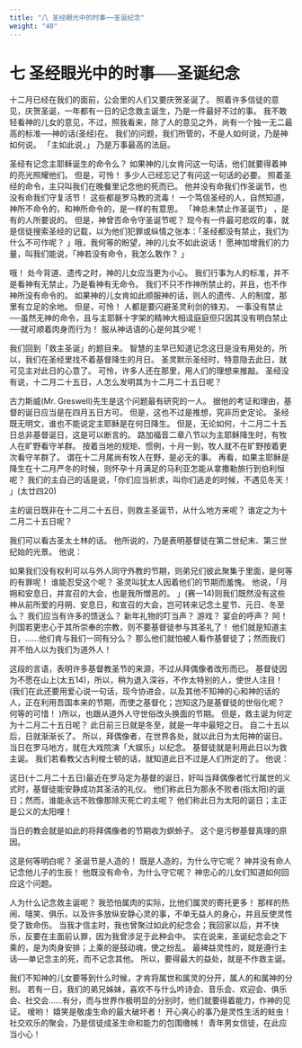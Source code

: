 ```yaml
---
title: "八 圣经眼光中的时事──圣诞纪念"
weight: "40"
---
```


# 七 圣经眼光中的时事──圣诞纪念


十二月已经在我们的面前，公会里的人们又要庆贺圣诞了。
照着许多信徒的意见，庆贺圣诞，一年都有一日的记念救主诞生，乃是一件最好不过的事。
我不敢轻看神的儿女的意见，不过，照我看来，除了人的意见之外，尚有一个独一无二最高的标准──神的话(圣经)在。
我们的问题，我们所管的，不是人如何说，乃是神如何说。
「主如此说，」
乃是万事最高的法庭。

圣经有记念主耶稣诞生的命令么？
如果神的儿女肯问这一句话，他们就要得着神的亮光照耀他们。
但是，可怜！
多少人已经忘记了有问这一句话的必要。
照着圣经的命令，主只叫我们在晚餐里记念他的死而已。
他并没有命我们作圣诞节，也没有命我们守复活节！
这些都是罗马教的流毒！
一个笃信圣经的人，自然知道，神所不命令的，和神所命令的，是一样的有意思。
「神总未禁止作圣诞节」
，是有的人所要说的。
但是，神曾否命令守圣诞节呢？
现今有一件最可悲叹的事，就是信徒搜索圣经的记载，以为他们犯罪或纵情之张本：「圣经都没有禁止，我们为什么不可作呢？
」哦，我何等的盼望，神的儿女不如此说话！
愿神加增我们的力量，叫我们能说，「神若没有命令，我怎么敢作？
」

哦！
处今背道、遗传之时，神的儿女应当更为小心。
我们行事为人的标准，并不是看神有无禁止，乃是看神有无命令。
我们不只不作神所禁止的，并且，也不作神所没有命令的。
如果神的儿女肯如此顺服神的话，则人的遗传、人的制度，那里有立足的余地。
但是，可怜！
人都是要闪避圣灵利剑的锋刃。
一事没有禁止──虽然无神的命令，且与主耶稣十字架的精神大相迳庭庭但只因其没有明白禁止──就可顺着肉身而行为！
服从神话语的心是何其少呢！

我们回到「救主圣诞」的题目来。
智慧的主早已知道记念这日是没有用处的，所以，我们在圣经里找不着基督降生的月日。
圣灵默示圣经时，特意隐去此日，就可见主对此日的心意了。
可怜，许多人还在那里，用人们的理想来推敲。
圣经没有说，十二月二十五日，人怎么发明其为十二月二十五日呢？

古力斯威(Mr. Greswell)先生是这个问题最有研究的一人。
据他的考证和理由，基督的诞日应当是在四月五日方可。
但是，这也不过是推想，究非历史定论。
圣经既无明文，谁也不能说定主耶稣是在何日降生。
但是，无论如何，十二月二十五日总非基督诞日，这是可以断言的。
路加福音二章八节以为主耶稣降生时，有牧人在旷野看守羊群。
按着当地的规矩、惯例，十月一到，牧人就不在旷野按着更次看守羊群了。
谓在十二月尾尚有牧人在野，是必无的事。
再看，如果主耶稣是降生在十二月严冬的时候，则怀孕十月满足的马利亚怎能从拿撒勒旅行到伯利恒呢？
我们的主自己的话是说，「你们应当祈求，叫你们逃走的时候，不遇见冬天！
」(太廿四20)

主的诞日既非在十二月二十五日，则救主圣诞节，从什么地方来呢？
谁定之为十二月二十五日呢？

我们可以看古圣太土林的话。
他所说的，乃是表明基督徒在第二世纪末、第三世纪始的光景。
他说：

如果我们没有权利可以与外人同守外教的节期，则弟兄们彼此聚集于里面，是何等的有罪呢！
谁能忍受这个呢？
圣灵叫犹太人因着他们的节期而羞愧。
他说，「月朔和安息日，并宣召的大会，也是我所憎恶的。
」(赛一14)则我们既然没有这些神从前所爱的月朔、安息日，和宣召的大会，岂可转来记念土星节、元日、冬至么？
我们应当有许多的馈送么？
新年礼物的叮当声？
游戏？
宴会的呼声？
阿！
列国若更忠心于其所崇奉的宗教，则不要基督徒参与其圣礼了！
他们就是知道主日，……他们肯与我们一同有分么？
那么他们就怕被人看作基督徒了；然而我们并不怕人以为我们为道外人！

这段的言语，表明许多基督教圣节的来源，不过从拜偶像者改形而已。
基督徒因为不愿在山上(太五14)，所以，稍为退入深谷，不作太特别的人，使世人注目！
(我们在此还要用爱心说一句话，现今协进会，以及其他不知神的心和神的话的人，正在利用吾国本来的节期，而使之基督化；岂知这乃是基督徒的世俗化呢？
何等的可惜！
)所以，也跟从道外人守世俗改头换面的节期。
但是，救主诞为何定为十二月二十五日呢？
此日前三日就是冬至，就是一年中最短之日。
自二十五以后，日就渐渐长了。
所以，拜偶像者，在世界各处，就以此日为太阳神的诞日。
当日在罗马地方，就在大戏院演「大娱乐」以纪念。
基督徒就是利用此日以为救主诞。
我们若看教父古利梭士顿的话，就知道此日不过是人们所定的了。
他说：

这日(十二月二十五日)最近在罗马定为基督的诞日，好叫当拜偶像者忙行属世的义式时，基督徒能安静成功其圣洁的礼仪。
他们称此日为那永不败者(指太阳)的诞日；然而，谁能永远不败像那除灭死亡的主呢？
他们称此日为太阳的诞日；主正是公义的太阳哩！

当日的教会就是如此的将拜偶像者的节期收为螟蛉子。
这个是污秽基督真理的原因。

这是何等明白呢？
圣诞节是人造的！
既是人造的，为什么守它呢？
神并没有命人记念他儿子的生辰！
他既没有命令，为什么守它呢？
神忠心的儿女们知道如何回应这个问题。

人为什么记念救主诞呢？
我恐怕属肉的实际，比他们属灵的寄托更多！
那样的热闹、嘻笑、俱乐，以及许多放纵安静心灵的事，不单无益人的身心，并且反使灵性受了致命伤。
当我才信主时，我也曾聚过如此的纪念会；我回家以后，并不快乐，反要在主面前认罪，因为我曾涉足于此种会中。
实在说来，圣诞纪念会之下乘的，是为肉身安排；上乘的是鼓动魂，使之纷乱。
最裨益灵性的，就是遵行主话──单记念主的死，而不记念其他。
所以，要得最大的益处，就是不作救主诞。

我们不知神的儿女要等到什么时候，才肯将属世和属灵的分开，属人的和属神的分别。
若有一日，我们的弟兄姊妹，喜欢不与什么吟诗会、音乐会、欢迎会、俱乐会、社交会……有分，而与世界作极明显的分别时，他们就要得着能力，作神的见证。
嗳哟！
嬉笑是敬虔生命的最大破坏者！
开心爽心的事乃是灵性生活的蛀虫！
社交欢乐的聚会，乃是信徒成圣生命和能力的包围缴械！
青年男女信徒，在此应当小心！
